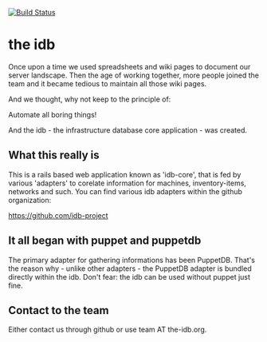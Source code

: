 [![Build Status](https://travis-ci.org/idb-project/the-idb.svg?branch=develop)](https://travis-ci.org/idb-project/the-idb)

# the idb

Once upon a time we used spreadsheets and wiki pages to 
document our server landscape. Then the age of working 
together, more people joined the team and it became 
tedious to maintain all those wiki pages.

And we thought, why not keep to the principle of:

Automate all boring things!

And the idb - the infrastructure database core application -
was created.

## What this really is

This is a rails based web application known as 'idb-core', that
is fed by various 'adapters' to corelate information for
machines, inventory-items, networks and such.
You can find various idb adapters within the github organization:

https://github.com/idb-project

## It all began with puppet and puppetdb

The primary adapter for gathering informations has been PuppetDB.
That's the reason why - unlike other adapters - the PuppetDB adapter is
bundled directly within the idb. Don't fear: the idb can be used
without puppet just fine. 

## Contact to the team

Either contact us through github or use team AT the-idb.org.

